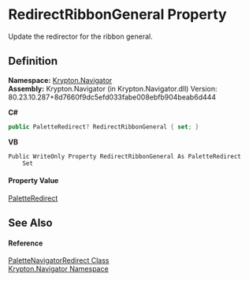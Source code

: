 # RedirectRibbonGeneral Property


Update the redirector for the ribbon general.



## Definition
**Namespace:** <a href="a21ac074-d119-3dc6-bd1c-d3a12c0128bc.md">Krypton.Navigator</a>  
**Assembly:** Krypton.Navigator (in Krypton.Navigator.dll) Version: 80.23.10.287+8d7660f9dc5efd033fabe008ebfb904beab6d444

**C#**
``` C#
public PaletteRedirect? RedirectRibbonGeneral { set; }
```
**VB**
``` VB
Public WriteOnly Property RedirectRibbonGeneral As PaletteRedirect
	Set
```



#### Property Value
<a href="eb4bd14d-b283-a570-c104-b4d55603d473.md">PaletteRedirect</a>

## See Also


#### Reference
<a href="e6c26c4c-f070-7481-1460-037840962498.md">PaletteNavigatorRedirect Class</a>  
<a href="a21ac074-d119-3dc6-bd1c-d3a12c0128bc.md">Krypton.Navigator Namespace</a>  
